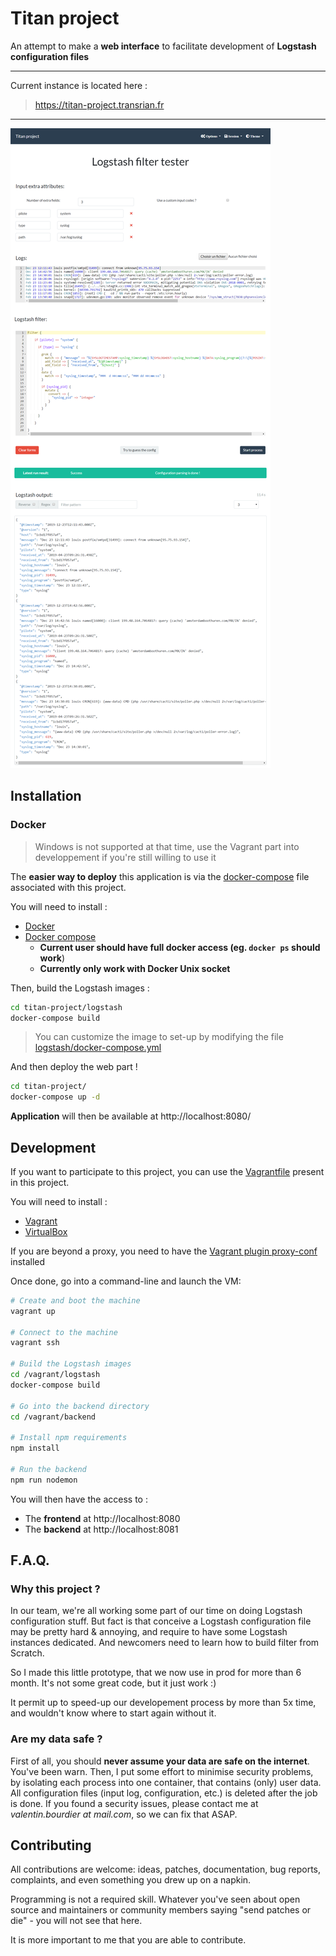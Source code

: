 # Titan project

An attempt to make a **web interface** to facilitate development of **Logstash configuration files**

---

Current instance is located here :

> https://titan-project.transrian.fr

---

![Titan project frontend image](doc/titan-project-frontend.png)

## Installation

### Docker

> Windows is not supported at that time, use the Vagrant part into developpement if you're still willing to use it

The **easier way to deploy** this application is via the [docker-compose](docker-compose.yml) file associated with this project.

You will need to install :
- [Docker](https://www.docker.com/)
- [Docker compose](https://docs.docker.com/compose/)
    - **Current user should have full docker access (eg. `docker ps` should work**)
    - **Currently only work with Docker Unix socket**

Then, build the Logstash images :

```bash
cd titan-project/logstash
docker-compose build
```

> You can customize the image to set-up by modifying the file [logstash/docker-compose.yml](logstash/docker-compose.yml)

And then deploy the web part !

```bash
cd titan-project/
docker-compose up -d
```

**Application** will then be available at http://localhost:8080/

## Development

If you want to participate to this project, you can use the [Vagrantfile](Vagrantfile) present in this project.

You will need to install :
- [Vagrant](https://www.vagrantup.com/)
- [VirtualBox](https://www.virtualbox.org/)

If you are beyond a proxy, you need to have the [Vagrant plugin proxy-conf](https://github.com/tmatilai/vagrant-proxyconf) installed

Once done, go into a command-line and launch the VM:

```bash
# Create and boot the machine
vagrant up

# Connect to the machine
vagrant ssh

# Build the Logstash images
cd /vagrant/logstash
docker-compose build

# Go into the backend directory
cd /vagrant/backend

# Install npm requirements
npm install

# Run the backend
npm run nodemon
```

You will then have the access to :
- The **frontend** at http://localhost:8080
- The **backend** at http://localhost:8081

## F.A.Q.

### Why this project ?

In our team, we're all working some part of our time on doing Logstash configuration stuff. 
But fact is that conceive a Logstash configuration file may be pretty hard & annoying, and require to have some Logstash instances dedicated. And newcomers need to learn how to build filter from Scratch.

So I made this little prototype, that we now use in prod for more than 6 month. It's not some great code, but it just work :)

It permit up to speed-up our developement process by more than 5x time, and wouldn't know where to start again without it.

### Are my data safe ?

First of all, you should **never assume your data are safe on the internet**. You've been warn.
Then, I put some effort to minimise security problems, by isolating each process into one container, that contains (only) user data. All configuration files (input log, configuration, etc.) is deleted after the job is done.
If you found a security issues, please contact me at *valentin.bourdier at mail.com*, so we can fix that ASAP.

## Contributing

All contributions are welcome: ideas, patches, documentation, bug reports,
complaints, and even something you drew up on a napkin.

Programming is not a required skill. Whatever you've seen about open source and
maintainers or community members  saying "send patches or die" - you will not
see that here.

It is more important to me that you are able to contribute.
